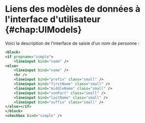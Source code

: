 # Liens des modèles de données à l'interface d'utilisateur {#chap:UIModels}

Voici la description de l'interface de saisie d'un nom de personne :

~~~ {.xml .numberLines}
<block>
<if propname="simple">
	<lineinput bind="name" />
<else>
	<lineinput bind="name" />
	<hr />
	<lineinput bind="prefix" class="small" />
	<lineinput bind="firstName" class="small" />
	<lineinput bind="middleName" class="small" />
	<lineinput bind="vonPart" class="small" />
	<lineinput bind="lastName" class="small" />
	<lineinput bind="suffix" class="small" />
</else></if>
</block>
<checkbox bind="simple" />
~~~